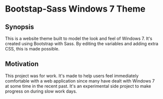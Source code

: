 Bootstap-Sass Windows 7 Theme
===================

Synopsis
--------
This is a website theme built to model the look and feel of Windows 7. It's created using Bootstrap with Sass. By editing the variables and adding extra CSS, this is made possible.

Motivation
----------
This project was for work. It's made to help users feel immediately comfortable with a web application since many have dealt with Windows 7 at some time in the recent past. It's an experimental side project to make progress on during slow work days.
